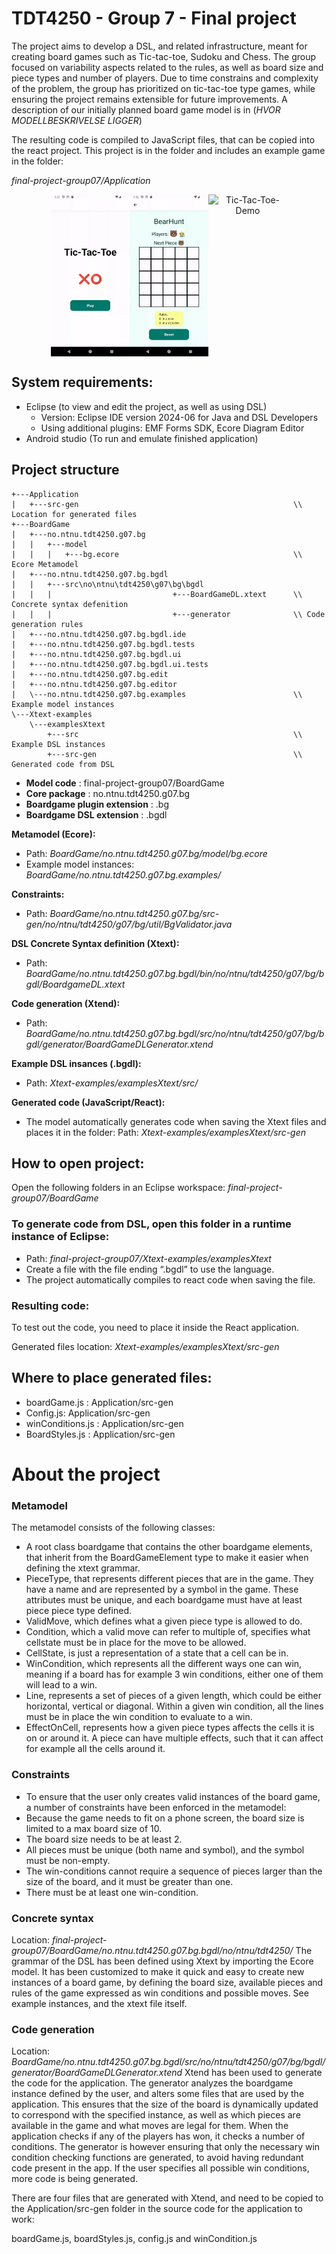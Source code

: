 # TDT4250 - Group 7 - Final project

The project aims to develop a DSL, and related infrastructure, meant for creating board games such as Tic-tac-toe, Sudoku and Chess. The group focused on variability aspects related to the rules, as well as board size and piece types and number of players. Due to time constrains and complexity of the problem, the group has prioritized on tic-tac-toe type games, while ensuring the project remains extensible for future improvements. A description of our initially planned board game model is in (*HVOR MODELLBESKRIVELSE LIGGER*)  

The resulting code is compiled to JavaScript files, that can be copied into the react project. This project is in the folder and includes an example game in the folder:  

*final-project-group07/Application*
<div style="display: flex; justify-content: center; text-align:center">
<img src="Images/bg1.gif" alt="Tic-Tac-Toe-Demo" width="25%">
<img src="Images/bg2.gif" alt="Tic-Tac-Toe-Demo" width="25%">
<img src="Images/bg3.gif" alt="Tic-Tac-Toe-Demo" width="25%">
</div>

## **System requirements:**
- Eclipse (to view and edit the project, as well as using DSL)
   - Version: Eclipse IDE version 2024-06 for Java and DSL Developers
   - Using additional plugins: EMF Forms SDK, Ecore Diagram Editor
- Android studio (To run and emulate finished application)

## Project structure 

```
+---Application
|   +---src-gen                                                \\ Location for generated files
+---BoardGame
|   +---no.ntnu.tdt4250.g07.bg
|   |   +---model
|   |   |   +---bg.ecore                                       \\ Ecore Metamodel
|   +---no.ntnu.tdt4250.g07.bg.bgdl
|   |   +---src\no\ntnu\tdt4250\g07\bg\bgdl
|   |	|                           +---BoardGameDL.xtext      \\ Concrete syntax defenition
|   |   |                           +---generator              \\ Code generation rules
|   +---no.ntnu.tdt4250.g07.bg.bgdl.ide
|   +---no.ntnu.tdt4250.g07.bg.bgdl.tests
|   +---no.ntnu.tdt4250.g07.bg.bgdl.ui
|   +---no.ntnu.tdt4250.g07.bg.bgdl.ui.tests
|   +---no.ntnu.tdt4250.g07.bg.edit
|   +---no.ntnu.tdt4250.g07.bg.editor
|   \---no.ntnu.tdt4250.g07.bg.examples                        \\ Example model instances
\---Xtext-examples
    \---examplesXtext
        +---src                                                \\ Example DSL instances
        +---src-gen                                            \\ Generated code from DSL
```
- **Model code** :  final-project-group07/BoardGame 
- **Core package** : no.ntnu.tdt4250.g07.bg 
- **Boardgame plugin extension** : .bg 
- **Boardgame DSL extension** : .bgdl 

**Metamodel (Ecore):**
- Path: *BoardGame/no.ntnu.tdt4250.g07.bg/model/bg.ecore*
- Example model instances: *BoardGame/no.ntnu.tdt4250.g07.bg.examples/*

 **Constraints:**
- Path: *BoardGame/no.ntnu.tdt4250.g07.bg/src-gen/no/ntnu/tdt4250/g07/bg/util/BgValidator.java* 

 **DSL Concrete Syntax definition (Xtext):**
- Path: *BoardGame/no.ntnu.tdt4250.g07.bg.bgdl/bin/no/ntnu/tdt4250/g07/bg/bgdl/BoardgameDL.xtext*

**Code generation (Xtend):**
- Path: *BoardGame/no.ntnu.tdt4250.g07.bg.bgdl/src/no/ntnu/tdt4250/g07/bg/bgdl/generator/BoardGameDLGenerator.xtend*

**Example DSL insances (.bgdl):**
- Path: *Xtext-examples/examplesXtext/src/*

**Generated code (JavaScript/React):**
- The model automatically generates code when saving the Xtext files and places it in the folder:
Path: *Xtext-examples/examplesXtext/src-gen*

## How to open project: 
Open the following folders in an Eclipse workspace: *final-project-group07/BoardGame*

### **To generate code from DSL, open this folder in a runtime instance of Eclipse:** 

- Path: *final-project-group07/Xtext-examples/examplesXtext*
- Create a file with the file ending “.bgdl” to use the language. 
- The project automatically compiles to react code when saving the file. 

### Resulting code: 

To test out the code, you need to place it inside the React application. 

Generated files location: *Xtext-examples/examplesXtext/src-gen*


## **Where to place generated files:**
- boardGame.js : Application/src-gen 
- Config.js: Application/src-gen 
- winConditions.js : Application/src-gen 
- BoardStyles.js : Application/src-gen 

# About the project
### Metamodel
The metamodel consists of the following classes: 
- A root class boardgame that contains the other boardgame elements, that inherit from the BoardGameElement type to make it easier when defining the xtext grammar. 
- PieceType, that represents different pieces that are in the game. They have a name and are represented by a symbol in the game. These attributes must be unique, and each boardgame must have at least piece piece type defined. 
- ValidMove, which defines what a given piece type is allowed to do.  
- Condition, which a valid move can refer to multiple of, specifies what cellstate must be in place for the move to be allowed. 
- CellState, is just a representation of a state that a cell can be in. 
- WinCondition, which represents all the different ways one can win, meaning if a board has for example 3 win conditions, either one of them will lead to a win. 
- Line, represents a set of pieces of a given length, which could be either horizontal, vertical or diagonal. Within a given win condition, all the lines must be in place the win condition to evaluate to a win. 
- EffectOnCell, represents how a given piece types affects the cells it is on or around it. A piece can have multiple effects, such that it can affect for example all the cells around it. 

### Constraints
- To ensure that the user only creates valid instances of the board game, a number of constraints have been enforced in the metamodel: 
- Because the game needs to fit on a phone screen, the board size is limited to a max board size of 10. 
- The board size needs to be at least 2. 
- All pieces must be unique (both name and symbol), and the symbol must be non-empty. 
- The win-conditions cannot require a sequence of pieces larger than the size of the board, and it must be greater than one. 
- There must be at least one win-condition.

### Concrete syntax
Location: *final-project-group07/BoardGame/no.ntnu.tdt4250.g07.bg.bgdl/no/ntnu/tdt4250/* 
The grammar of the DSL has been defined using Xtext by importing the Ecore model. It has been customized to make it quick and easy to create new instances of a board game, by defining the board size, available pieces and rules of the game expressed as win conditions and possible moves. See example instances, and the xtext file itself. 

### Code generation
Location: *BoardGame/no.ntnu.tdt4250.g07.bg.bgdl/src/no/ntnu/tdt4250/g07/bg/bgdl/generator/BoardGameDLGenerator.xtend* 
Xtend has been used to generate the code for the application. The generator analyzes the boardgame instance defined by the user, and alters some files that are used by the application. This ensures that the size of the board is dynamically updated to correspond with the specified instance, as well as which pieces are available in the game and what moves are legal for them. When the application checks if any of the players has won, it checks a number of conditions. The generator is however ensuring that only the necessary win condition checking functions are generated, to avoid having redundant code present in the app. If the user specifies all possible win conditions, more code is being generated. 

There are four files that are generated with Xtend, and need to be copied to the Application/src-gen folder in the source code for the application to work: 

boardGame.js, boardStyles.js, config.js and winCondition.js 
